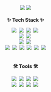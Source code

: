 <div align="center">
  <img align="center" src="http://mazassumnida.wtf/api/v2/generate_badge?boj=3957ki" />
  <img align="center" src="https://github-readme-stats.vercel.app/api/top-langs/?username=3957ki&layout=compact&exclude_repo=react"/>
</div>
<h3 align="center">✨ Tech Stack ✨</h3>
<div align="center">
  <img src="https://img.shields.io/badge/Java-ED8B00?style=for-the-badge&logo=openjdk&logoColor=white" />&nbsp
  <img src="https://img.shields.io/badge/Spring-6DB33F?style=for-the-badge&logo=spring&logoColor=white" />&nbsp
  <img src="https://img.shields.io/badge/MySQL-00000F?style=for-the-badge&logo=mysql&logoColor=white" />&nbsp
  <img src="https://img.shields.io/badge/redis-%23DD0031.svg?style=for-the-badge&logo=redis&logoColor=white" />&nbsp
</div>

<div align="center">
  <img src="https://img.shields.io/badge/python-3670A0?style=for-the-badge&logo=python&logoColor=ffdd54" />&nbsp
  <img
    src="https://img.shields.io/badge/flask-%23000.svg?style=for-the-badge&logo=flask&logoColor=white"
  />&nbsp
</div>

<div align="center">
  <img src="https://img.shields.io/badge/React-20232A?style=for-the-badge&logo=react&logoColor=61DAFB" />&nbsp
  <img src="https://img.shields.io/badge/Vue.js-35495E?style=for-the-badge&logo=vue.js&logoColor=4FC08D" />&nbsp
</div>

<div align="center">
  <img src="https://img.shields.io/badge/Linux-FCC624?style=for-the-badge&logo=linux&logoColor=black"/>&nbsp
  <img src="https://img.shields.io/badge/Docker-2496ED?style=for-the-badge&logo=Docker&logoColor=white"/>&nbsp
  <img src="https://img.shields.io/badge/jenkins-%232C5263.svg?style=for-the-badge&logo=jenkins&logoColor=white"/>&nbsp
  <img src="https://img.shields.io/badge/nginx-%23009639.svg?style=for-the-badge&logo=nginx&logoColor=white"/>&nbsp
  <img src="https://img.shields.io/badge/Amazon AWS-232F3E?style=for-the-badge&logo=amazonaws&logoColor=white"/>&nbsp
  <img src="https://img.shields.io/badge/Google Cloud-4285F4?style=for-the-badge&logo=Google Cloud&logoColor=white"/>
</div>

<br />

<h3 align="center">🛠 Tools 🛠</h3>
<div align="center">
  <img src="https://img.shields.io/badge/git-F05033.svg?style=for-the-badge&logo=git&logoColor=white" />&nbsp
  <img
    src="https://img.shields.io/badge/github-181717.svg?style=for-the-badge&logo=github&logoColor=white"
  />&nbsp
  <img
    src="https://img.shields.io/badge/Notion-F3F3F3.svg?style=for-the-badge&logo=notion&logoColor=black"
  />&nbsp
  <img
    src="https://img.shields.io/badge/figma-F24E1E.svg?style=for-the-badge&logo=figma&logoColor=white"
  />&nbsp
</div>

<div align="center">
  <img
    src="https://img.shields.io/badge/IntelliJIDEA-000000.svg?style=for-the-badge&logo=intellij-idea&logoColor=white"
  />&nbsp
  <img
    src="https://img.shields.io/badge/jupyter-2C2C32.svg?style=for-the-badge&logo=jupyter&logoColor=F37726"
  />&nbsp
  <img
    src="https://img.shields.io/badge/Colab-2C2C32.svg?style=for-the-badge&logo=googlecolab&logoColor=F9AB00"
  />&nbsp
  <img
    src="https://img.shields.io/badge/Visual%20Studio%20Code-007ACC.svg?&style=for-the-badge&logo=Visual%20Studio%20Code&logoColor=white"
  />&nbsp
</div>
